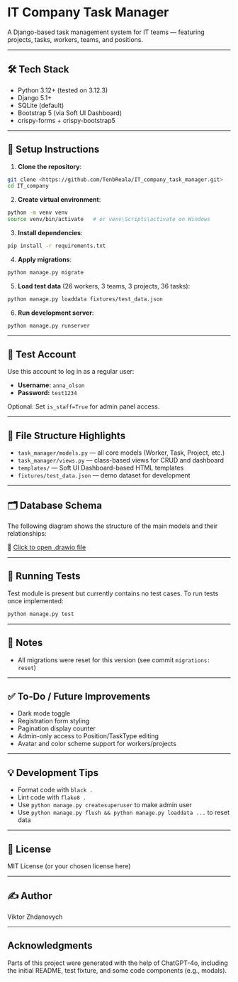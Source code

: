 # IT Company Task Manager

A Django-based task management system for IT teams — featuring projects, tasks, workers, teams, and positions.

---

## 🛠 Tech Stack

- Python 3.12+ (tested on 3.12.3)
- Django 5.1+
- SQLite (default)
- Bootstrap 5 (via Soft UI Dashboard)
- crispy-forms + crispy-bootstrap5

---

## 🔧 Setup Instructions

1. **Clone the repository**:

```bash
git clone <https://github.com/TenbReala/IT_company_task_manager.git>
cd IT_company
```

2. **Create virtual environment**:

```bash
python -m venv venv
source venv/bin/activate   # or venv\Scripts\activate on Windows
```

3. **Install dependencies**:

```bash
pip install -r requirements.txt
```

4. **Apply migrations**:

```bash
python manage.py migrate
```

5. **Load test data** (26 workers, 3 teams, 3 projects, 36 tasks):

```bash
python manage.py loaddata fixtures/test_data.json
```

6. **Run development server**:

```bash
python manage.py runserver
```

---

## 👤 Test Account

Use this account to log in as a regular user:

- **Username:** `anna_olson`
- **Password:** `test1234`

Optional: Set `is_staff=True` for admin panel access.

---

## 📁 File Structure Highlights

- `task_manager/models.py` — all core models (Worker, Task, Project, etc.)
- `task_manager/views.py` — class-based views for CRUD and dashboard
- `templates/` — Soft UI Dashboard-based HTML templates
- `fixtures/test_data.json` — demo dataset for development

---

## 🗂 Database Schema

The following diagram shows the structure of the main models and their relationships:

📎 [Click to open .drawio file](task_manager.drawio)

---

## 🧪 Running Tests

Test module is present but currently contains no test cases. To run tests once implemented:

```bash
python manage.py test
```

---

## 📌 Notes

- All migrations were reset for this version (see commit `migrations: reset`)

---

## ✅ To-Do / Future Improvements

- Dark mode toggle
- Registration form styling
- Pagination display counter
- Admin-only access to Position/TaskType editing
- Avatar and color scheme support for workers/projects

---

## 💡 Development Tips

- Format code with `black .`
- Lint code with `flake8 .`
- Use `python manage.py createsuperuser` to make admin user
- Use `python manage.py flush && python manage.py loaddata ...` to reset data

---

## 📄 License

MIT License (or your chosen license here)

---

## ✍️ Author

Viktor Zhdanovych

---

## Acknowledgments

Parts of this project were generated with the help of ChatGPT-4o, including the initial README, test fixture, and some code components (e.g., modals).

